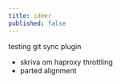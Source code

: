```yaml
---
title: ideer
published: false
---
```


testing git sync plugin

* skriva om haproxy throttling
* parted alignment 